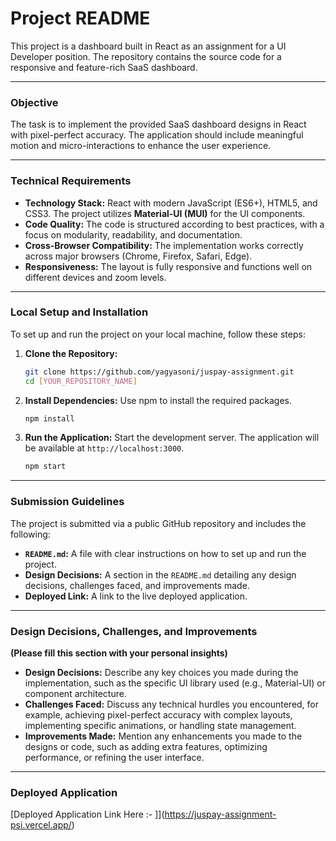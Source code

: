 # Project README

This project is a dashboard built in React as an assignment for a UI Developer position. The repository contains the source code for a responsive and feature-rich SaaS dashboard.

---

### Objective

The task is to implement the provided SaaS dashboard designs in React with pixel-perfect accuracy. The application should include meaningful motion and micro-interactions to enhance the user experience.

---

### Technical Requirements

- **Technology Stack:** React with modern JavaScript (ES6+), HTML5, and CSS3. The project utilizes **Material-UI (MUI)** for the UI components.
- **Code Quality:** The code is structured according to best practices, with a focus on modularity, readability, and documentation.
- **Cross-Browser Compatibility:** The implementation works correctly across major browsers (Chrome, Firefox, Safari, Edge).
- **Responsiveness:** The layout is fully responsive and functions well on different devices and zoom levels.

---

### Local Setup and Installation

To set up and run the project on your local machine, follow these steps:

1.  **Clone the Repository:**
    ```bash
    git clone https://github.com/yagyasoni/juspay-assignment.git
    cd [YOUR_REPOSITORY_NAME]
    ```

2.  **Install Dependencies:**
    Use npm to install the required packages.
    ```bash
    npm install
    ```

3.  **Run the Application:**
    Start the development server. The application will be available at `http://localhost:3000`.
    ```bash
    npm start
    ```

---

### Submission Guidelines

The project is submitted via a public GitHub repository and includes the following:

- **`README.md`:** A file with clear instructions on how to set up and run the project.
- **Design Decisions:** A section in the `README.md` detailing any design decisions, challenges faced, and improvements made.
- **Deployed Link:** A link to the live deployed application.

---

### Design Decisions, Challenges, and Improvements

**(Please fill this section with your personal insights)**

- **Design Decisions:** Describe any key choices you made during the implementation, such as the specific UI library used (e.g., Material-UI) or component architecture.
- **Challenges Faced:** Discuss any technical hurdles you encountered, for example, achieving pixel-perfect accuracy with complex layouts, implementing specific animations, or handling state management.
- **Improvements Made:** Mention any enhancements you made to the designs or code, such as adding extra features, optimizing performance, or refining the user interface.

---

### Deployed Application

[Deployed Application Link Here :- ]](https://juspay-assignment-psi.vercel.app/)

